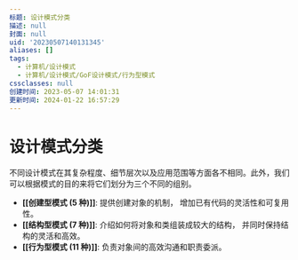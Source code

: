 ```yaml
---
标题: 设计模式分类
描述: null
封面: null
uid: '20230507140131345'
aliases: []
tags:
  - 计算机/设计模式
  - 计算机/设计模式/GoF设计模式/行为型模式
cssclasses: null
创建时间: 2023-05-07 14:01:31
更新时间: 2024-01-22 16:57:29
---
```


# 设计模式分类

不同设计模式在其复杂程度、细节层次以及应用范围等方面各不相同。此外，我们可以根据模式的目的来将它们划分为三个不同的组别。

- **[[创建型模式 (5 种)]]**: 提供创建对象的机制， 增加已有代码的灵活性和可复用性。
- **[[结构型模式 (7 种)]]**: 介绍如何将对象和类组装成较大的结构， 并同时保持结构的灵活和高效。
- **[[行为型模式 (11 种)]]**: 负责对象间的高效沟通和职责委派。
